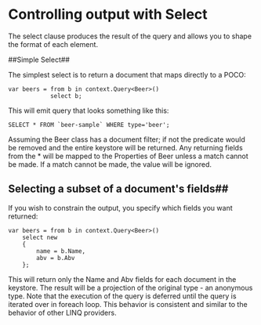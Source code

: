 
Controlling output with Select
==============================
The select clause produces the result of the query and allows you to shape the format of each element.

##Simple Select##

The simplest select is to return a document that maps directly to a POCO:

	var beers = from b in context.Query<Beer>()
				select b;

This will emit query that looks something like this:

	SELECT * FROM `beer-sample` WHERE type='beer';

Assuming the Beer class has a document filter; if not the predicate would be removed and the entire keystore will be returned. Any returning fields from the * will be mapped to the Properties of Beer unless a match cannot be made. If a match cannot be made, the value will be ignored.

## Selecting a subset of a document's fields##
If you wish to constrain the output, you specify which fields you want returned:

	var beers = from b in context.Query<Beer>()
		select new 
		{
			name = b.Name, 
			abv = b.Abv
		};

This will return only the Name and Abv fields for each document in the keystore. The result will be a projection of the original type - an anonymous type. Note that the execution of the query is deferred until the query is iterated over in foreach loop. This behavior is consistent and similar to the behavior of other LINQ providers.